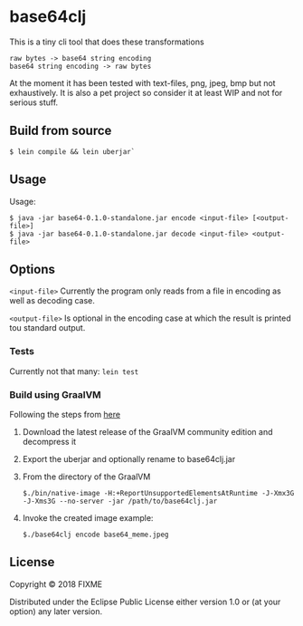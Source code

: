 # base64clj

This is a tiny cli tool that does these transformations
```
raw bytes -> base64 string encoding
base64 string encoding -> raw bytes
```
At the moment it has been tested with text-files, png, jpeg, bmp but not exhaustively. It is also a pet project so consider it at least WIP and not for serious stuff.

## Build from source

    $ lein compile && lein uberjar`

## Usage

Usage:

    $ java -jar base64-0.1.0-standalone.jar encode <input-file> [<output-file>]
    $ java -jar base64-0.1.0-standalone.jar decode <input-file> <output-file>

## Options

`<input-file>` Currently the program only reads from a file in encoding as well as decoding case.

`<output-file>` Is optional in the encoding case at which the result is printed tou standard output.

### Tests

Currently not that many: `lein test`

### Build using GraalVM

Following the steps from [here](https://www.astrecipes.net/blog/2018/07/20/cmd-line-apps-with-clojure-and-graalvm/)


1) Download the latest release of the GraalVM community edition and decompress it
2) Export the uberjar and optionally rename to base64clj.jar
3) From the directory of the GraalVM

       $./bin/native-image -H:+ReportUnsupportedElementsAtRuntime -J-Xmx3G -J-Xms3G --no-server -jar /path/to/base64clj.jar
4) Invoke the created image example:
        
       $./base64clj encode base64_meme.jpeg
       

## License

Copyright © 2018 FIXME

Distributed under the Eclipse Public License either version 1.0 or (at
your option) any later version.
